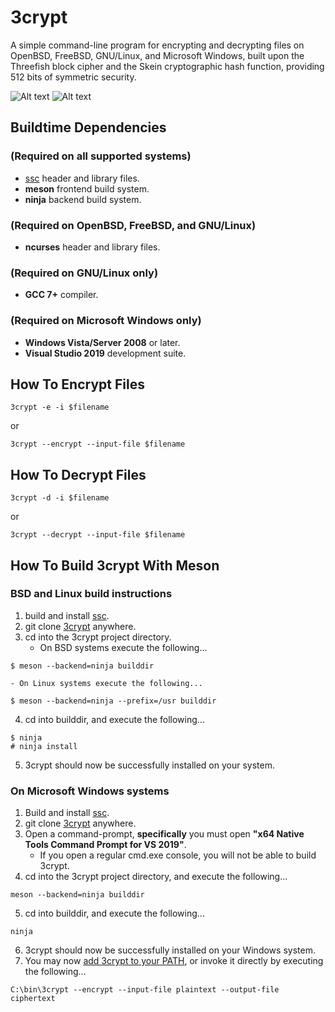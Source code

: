 # 3crypt
A simple command-line program for encrypting and decrypting files on OpenBSD, FreeBSD, GNU/Linux, and Microsoft Windows, built upon the
Threefish block cipher and the Skein cryptographic hash function, providing 512 bits of symmetric security.

![Alt text](/../screenshots/plaintext.png?raw=true "Before 3crypt Encryption")
![Alt text](/../screenshots/ciphertext.png?raw=true "After 3crypt Encryption")

## Buildtime Dependencies
### (Required on all supported systems)
-   [ssc](https://github.com/stuartcalder/ssc) header and library files.
-   __meson__ frontend build system.
-   __ninja__ backend build system.
### (Required on OpenBSD, FreeBSD, and GNU/Linux)
-   __ncurses__ header and library files.
### (Required on GNU/Linux only)
-   __GCC 7+__ compiler.
### (Required on Microsoft Windows only)
-   __Windows Vista/Server 2008__ or later.
-   __Visual Studio 2019__ development suite.
## How To Encrypt Files
```
3crypt -e -i $filename
```
or
```
3crypt --encrypt --input-file $filename
```
## How To Decrypt Files
```
3crypt -d -i $filename
```
or
```
3crypt --decrypt --input-file $filename
```
## How To Build 3crypt With Meson
### BSD and Linux build instructions
1. build and install [ssc](https://github.com/stuartcalder/ssc).
2. git clone [3crypt](https://github.com/stuartcalder/3crypt) anywhere.
3. cd into the 3crypt project directory.
	- On BSD systems execute the following...
```
$ meson --backend=ninja builddir
```
	- On Linux systems execute the following...
```
$ meson --backend=ninja --prefix=/usr builddir
```
4. cd into builddir, and execute the following...
```
$ ninja
# ninja install
```
5. 3crypt should now be successfully installed on your system.
### On Microsoft Windows systems
1. Build and install [ssc](https://github.com/stuartcalder/ssc).
2. git clone [3crypt](https://github.com/stuartcalder/3crypt) anywhere.
3. Open a command-prompt, **specifically** you must open __"x64 Native Tools Command Prompt for VS 2019"__.
	* If you open a regular cmd.exe console, you will not be able to build 3crypt.
4. cd into the 3crypt project directory, and execute the following...
```
meson --backend=ninja builddir
```
5. cd into builddir, and execute the following...
```
ninja
```
6. 3crypt should now be successfully installed on your Windows system.
7. You may now [add 3crypt to your PATH](https://stackoverflow.com/questions/9546324/adding-directory-to-path-environment-variable-in-windows), or invoke it directly by executing the following...
```
C:\bin\3crypt --encrypt --input-file plaintext --output-file ciphertext
```
